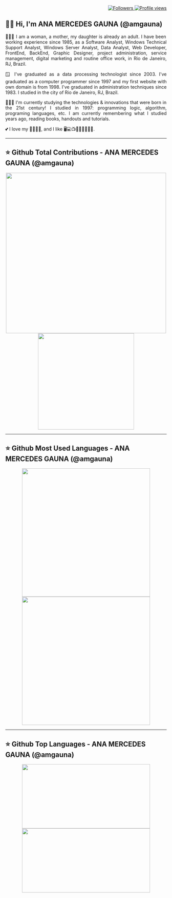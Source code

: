 <div align="right">   
<a href="https://github.com/amgauna/">
<img src="https://img.shields.io/github/followers/amgauna?label=follow&style=social&link=https://www.github.com/amgauna/" 
 title="Follow me" alt="Followers" /> 
</a> 
<a href="https://github.com/amgauna">
<img src="https://komarev.com/ghpvc/?username=amgauna&label=Profile%20views&color=0e75b6&style=flat-square&color=yellow&link=https://www.github.com/amgauna/" title="Profile views" alt="Profile views" /> 
</a>
</div>

👩🏻 <b> Hi, I'm ANA MERCEDES GAUNA (@amgauna) </b>
-
<p align="justify"> 
👩🏻‍💻 I am a woman, a mother, my daughter is already an adult. I have been working experience since 1985, as a Software Analyst, Windows Technical Support Analyst, Windows Server Analyst, Data Analyst, Web Developer, FrontEnd, BackEnd, Graphic Designer, project administration, service management, digital marketing and routine office work, in Rio de Janeiro, RJ, Brazil. </p>

<p align="justify"> 
🪟 I've graduated as a data processing technologist since 2003. I've graduated as a computer programmer since 1997 and my first website with own domain is from 1998. I've graduated in administration techniques since 1983. I studied in the city of Rio de Janeiro, RJ, Brazil. </p>

<p align="justify"> 
👩🏻‍🎓 I'm currently studying the technologies & innovations that were born in the 21st century! I studied in 1997: programming logic, algorithm, programing languages, etc. I am currently remembering what I studied years ago, reading books, handouts and tutorials. </p>
  
💕 I love my 👧🏻🐶😺, and I like 🖥️💻📺🎦🎸🍔🍕🌭🍰.

---
⭐ <b> Github Total Contributions - ANA MERCEDES GAUNA (@amgauna)</b>
-
<div align="center">  
<a href="https://github.com/amgauna/github-readme-stats">
  <img width=500 height=500 align="center" src="https://github-readme-streak-stats.herokuapp.com/?user=amgauna&theme=default">
  <img width=300 height=300 align="center" src="http://github-profile-summary-cards.vercel.app/api/cards/stats?&langs_count=30&username=amgauna&theme=default" />  
</a>
</div>

---
⭐ <b> Github Most Used Languages - ANA MERCEDES GAUNA (@amgauna)</b>
-
 <div align="center">  
     <a href="https://github.com/amgauna/convoychat" />
     <img width=400 height=400 align="center" src="https://github-readme-stats.vercel.app/api/top-langs?username=amgauna&layout=compact&langs_count=30&card_width=320" /> 
     </a>
 <a href="https://github.com/amgauna/github-readme-stats" />
  <img width=400 height=400 align="center" src="https://github-readme-stats.vercel.app/api?username=amgauna&langs_count=30&show_icons=true&theme=default">
</a>
</div>

---
⭐ <b> Github Top Languages - ANA MERCEDES GAUNA (@amgauna)</b>
-
<div align="center">  
  <a href="https://github.com/amgauna/github-readme-stats">
     <img width=400 height=200 align="center" src="https://github-profile-summary-cards.vercel.app/api/cards/repos-per-language?&langs_count=30&username=amgauna&theme=default" />
  </a>
  <a href="https://github.com/amgauna/github-readme-stats">  
     <img width=400 height=200 align="center" src="https://github-profile-summary-cards.vercel.app/api/cards/most-commit-language?&langs_count=30&username=amgauna&theme=default" />
  </a>
</div>

